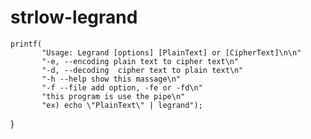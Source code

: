 # strlow-legrand
    
    printf(
           "Usage: Legrand [options] [PlainText] or [CipherText]\n\n"
           "-e, --encoding plain text to cipher text\n"
           "-d, --decoding  cipher text to plain text\n"
           "-h --help show this massage\n"
           "-f --file add option, -fe or -fd\n"
           "this program is use the pipe\n"
           "ex) echo \"PlainText\" | legrand");
}
